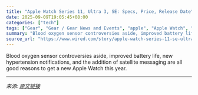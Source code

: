 ```yaml
---
title: "Apple Watch Series 11, Ultra 3, SE: Specs, Price, Release Date"
date: 2025-09-09T19:05:45+08:00
categories: ["tech"]
tags: ["Gear", "Gear / Gear News and Events", "apple", "Apple Watch", "satellites", "Wearables", "Watch Out"]
summary: "Blood oxygen sensor controversies aside, improved battery life, new hypertension notifications, and the addition of satellite messaging are all good reasons to get a new Apple Watch this year."
source_url: "https://www.wired.com/story/apple-watch-series-11-se-ultra-3/"
---
```


Blood oxygen sensor controversies aside, improved battery life, new hypertension notifications, and the addition of satellite messaging are all good reasons to get a new Apple Watch this year.

---

*来源: [原文链接](https://www.wired.com/story/apple-watch-series-11-se-ultra-3/)*
